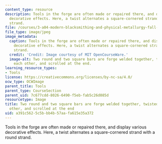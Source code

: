 ```yaml
---
content_type: resource
description: Tools in the forge are often made or repaired there, and display various
  decorative effects. Here, a twist alternates a square-cornered strand with a round
  strand.
file: /courses/3-a04-modern-blacksmithing-and-physical-metallurgy-fall-2008/a391c5625c5bbb4b57aafa615e35a372_135.jpg
file_type: image/jpeg
image_metadata:
  caption: Tools in the forge are often made or repaired there, and display various
    decorative effects. Here, a twist alternates a square-cornered strand with a round
    strand.
  credit: 'Credit: Image courtesy of MIT OpenCourseWare.'
  image-alt: Two round and two square bars are forge welded together, twisted around
    each other, and scrolled at the end.
learning_resource_types:
- Tools
license: https://creativecommons.org/licenses/by-nc-sa/4.0/
ocw_type: OCWImage
parent_title: Tools
parent_type: CourseSection
parent_uid: 7c677cdd-8026-6490-f5eb-fab5c26d085d
resourcetype: Image
title: Two round and two square bars are forge welded together, twisted around each
  other, and scrolled at the end
uid: a391c562-5c5b-bb4b-57aa-fa615e35a372
---
```

Tools in the forge are often made or repaired there, and display various decorative effects. Here, a twist alternates a square-cornered strand with a round strand.